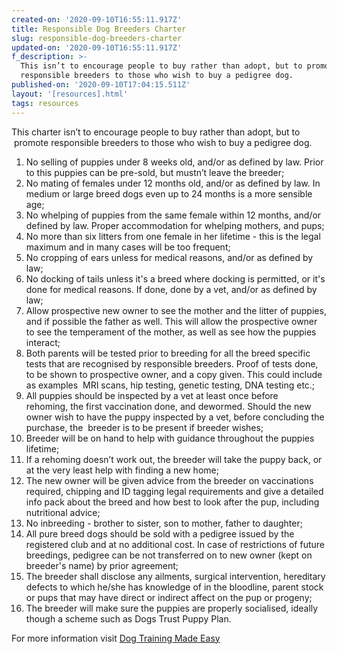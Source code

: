 ```yaml
---
created-on: '2020-09-10T16:55:11.917Z'
title: Responsible Dog Breeders Charter
slug: responsible-dog-breeders-charter
updated-on: '2020-09-10T16:55:11.917Z'
f_description: >-
  This isn’t to encourage people to buy rather than adopt, but to promote
  responsible breeders to those who wish to buy a pedigree dog.
published-on: '2020-09-10T17:04:15.511Z'
layout: '[resources].html'
tags: resources
---
```


This charter isn’t to encourage people to buy rather than adopt, but to  promote responsible breeders to those who wish to buy a pedigree dog.

1.  No selling of puppies under 8 weeks old, and/or as defined by law. Prior to this puppies can be pre-sold, but mustn’t leave the breeder;
2.  No mating of females under 12 months old, and/or as defined by law. In medium or large breed dogs even up to 24 months is a more sensible age;
3.  No whelping of puppies from the same female within 12 months, and/or defined by law. Proper accommodation for whelping mothers, and pups;
4.  No more than six litters from one female in her lifetime - this is the legal maximum and in many cases will be too frequent;
5.  No cropping of ears unless for medical reasons, and/or as defined by law;
6.  No docking of tails unless it's a breed where docking is permitted, or it's done for medical reasons. If done, done by a vet, and/or as defined by law;
7.  Allow prospective new owner to see the mother and the litter of puppies, and if possible the father as well. This will allow the prospective owner to see the temperament of the mother, as well as see how the puppies interact;
8.  Both parents will be tested prior to breeding for all the breed specific tests that are recognised by responsible breeders. Proof of tests done, to be shown to prospective owner, and a copy given. This could include as examples  MRI scans, hip testing, genetic testing, DNA testing etc.;
9.  All puppies should be inspected by a vet at least once before rehoming, the first vaccination done, and dewormed. Should the new owner wish to have the puppy inspected by a vet, before concluding the purchase, the  breeder is to be present if breeder wishes;
10.  Breeder will be on hand to help with guidance throughout the puppies lifetime;
11.  If a rehoming doesn’t work out, the breeder will take the puppy back, or at the very least help with finding a new home;
12.  The new owner will be given advice from the breeder on vaccinations required, chipping and ID tagging legal requirements and give a detailed info pack about the breed and how best to look after the pup, including nutritional advice;
13.  No inbreeding - brother to sister, son to mother, father to daughter;
14.  All pure breed dogs should be sold with a pedigree issued by the registered club and at no additional cost. In case of restrictions of future breedings, pedigree can be not transferred on to new owner (kept on breeder's name) by prior agreement;
15.  The breeder shall disclose any ailments, surgical intervention, hereditary defects to which he/she has knowledge of in the bloodline, parent stock or pups that may have direct or indirect affect on the pup or progeny;
16.  The breeder will make sure the puppies are properly socialised, ideally though a scheme such as Dogs Trust Puppy Plan.

For more information visit [Dog Training Made Easy](http://www.dogtrainingmadeeasy.org/the-puppy-plan-2/)

‍
